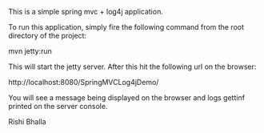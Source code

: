 This is a simple spring mvc + log4j application.

To run this application, simply fire the following command from the root directory of the project:

mvn jetty:run

This will start the jetty server. After this hit the following url on the browser:

http://localhost:8080/SpringMVCLog4jDemo/

You will see a message being displayed on the browser and logs gettinf printed on the server console.


Rishi Bhalla
